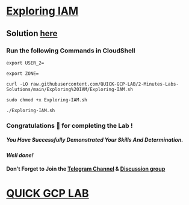 # [Exploring IAM](https://www.cloudskillsboost.google/games/4794/labs/31307)

## Solution [here]()

### Run the following Commands in CloudShell
```
export USER_2=
```
```
export ZONE=
```
```
curl -LO raw.githubusercontent.com/QUICK-GCP-LAB/2-Minutes-Labs-Solutions/main/Exploring%20IAM/Exploring-IAM.sh

sudo chmod +x Exploring-IAM.sh

./Exploring-IAM.sh
```

### Congratulations 🎉 for completing the Lab !

##### *You Have Successfully Demonstrated Your Skills And Determination.*

#### *Well done!*

#### Don't Forget to Join the [Telegram Channel](https://t.me/QuickGcpLab) & [Discussion group](https://t.me/QuickGcpLabChats)

# [QUICK GCP LAB](https://www.youtube.com/@quickgcplab)